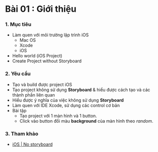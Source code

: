 # Bài 01 : Giới thiệu

### 1. Mục tiêu

* Làm quen với môi trường lập trình iOS
  * Mac OS
  * Xcode
  * iOS
* Hello world (iOS Project)
* Create Project without Storyboard

### 2. Yêu cầu

* Tạo và build được project iOS
* Tạo project không sử dụng **Storyboard** & hiểu được cách tạo và các thành phần liên quan
* Hiểu được ý nghĩa của việc không sử dụng **Storyboard**
* Làm quen với IDE Xcode, sử dụng các control cơ bản
* Bài tập
  * Tạo project với 1 màn hình và 1 button.
  * Click vào button đổi màu **background** của màn hình theo *random*.

### 3. Tham khảo

* [iOS | No storyboard](<https://medium.com/ios-os-x-development/ios-start-an-app-without-storyboard-5f57e3251a25>)

  

